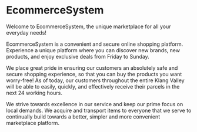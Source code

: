# EcommerceSystem

Welcome to EcommerceSystem, the unique marketplace for all your everyday needs!

EcommerceSystem is a convenient and secure online shopping platform. 
Experience a unique platform where you can discover new brands, new products, and enjoy exclusive deals from Friday to Sunday.

We place great pride in ensuring our customers an absolutely safe and secure shopping experience, so that you can buy the products you want worry-free! As of today, our customers throughout the entire Klang Valley will be able to easily, quickly, and effectively receive their parcels in the next 24 working hours.

We strive towards excellence in our service and keep our prime focus on local demands. We acquire and transport items to everyone that we serve to continually build towards a better, simpler and more convenient marketplace platform.
